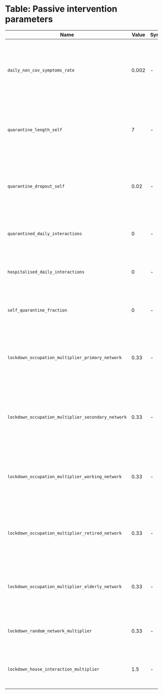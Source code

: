 # Table: Passive intervention parameters
| Name | Value | Symbol | Description | Source | 
|  ---- | ---- | ---- | ---- | ---- |
| `daily_non_cov_symptoms_rate` | 0.002 | - | Daily probability of reporting similar symptoms which are not covid-19, including seasonal flu | UK flu survey |
| `quarantine_length_self` | 7 | - | Maximum number of days quarantine for individuals self-reporting symptoms | - |
| `quarantine_dropout_self` | 0.02 | - | Daily probability of drop out for an individual quarantining after self-reporting symptoms | - |
| `quarantined_daily_interactions` | 0 | - | Daily random interactions of a quarantined individual | - |
| `hospitalised_daily_interactions` | 0 | - | Daily random interactions of a hospitalised individual | - |
| `self_quarantine_fraction` | 0 | - | Proportion of people who self-quarantine upon symptoms | - |
| `lockdown_occupation_multiplier_primary_network` | 0.33 | - | Relative change in number of occupation network contacts on lockdown for primary age | - |
| `lockdown_occupation_multiplier_secondary_network` | 0.33 | - | Relative change in number of occupation network contacts on lockdown for secondary age | - |
| `lockdown_occupation_multiplier_working_network` | 0.33 | - | Relative change in number of occupation network contacts on lockdown for working age | Based on an estimate of the number of key workers |
| `lockdown_occupation_multiplier_retired_network` | 0.33 | - | Relative change in number of occupation network contacts on lockdown for retired age | - |
| `lockdown_occupation_multiplier_elderly_network` | 0.33 | - | Relative change in number of occupation network contacts on lockdown for elderly | - |
| `lockdown_random_network_multiplier` | 0.33 | - | Relative change in random network contacts on lockdown | - |
| `lockdown_house_interaction_multiplier` | 1.5 | - | Relative change in household network contacts on lockdown | - |